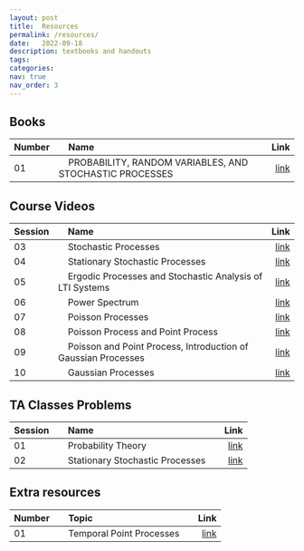 ```yaml
---
layout: post
title:  Resources
permalink: /resources/
date:   2022-09-18
description: textbooks and handouts
tags: 
categories: 
nav: true
nav_order: 3
---
```

## Books

| Number | &nbsp; &nbsp; Name                                                | Link                                           |
| :----  | :---------------------------------------------------------------  | ---------------------------------------------: |
| 01     | &nbsp; &nbsp; PROBABILITY, RANDOM VARIABLES, AND STOCHASTIC PROCESSES &nbsp; &nbsp;| <a href='/assets/zip/papoulis.zip'>link</a> |



## Course Videos

| Session | &nbsp; &nbsp; Name                                                    | Link                                   |
| :----   | :--------------------------------------------------------------- | ---------------------------------------------: |
| 03     | &nbsp; &nbsp; Stochastic Processes &nbsp; &nbsp;| <a href='https://drive.google.com/file/d/1MXlMuFPIerEgaA0LvRbX4igpwoQWu9dX/view?usp=sharing'>link</a> |
| 04     | &nbsp; &nbsp; Stationary Stochastic Processes &nbsp; &nbsp;| <a href='https://drive.google.com/file/d/14Gvs4kk6EyjSzUW_cpuIQ-I2SF31nNOJ/view?usp=sharing'>link</a> |
| 05     | &nbsp; &nbsp; Ergodic Processes and Stochastic Analysis of LTI Systems &nbsp; &nbsp;| <a href='https://drive.google.com/file/d/1tXXS8DwcQvLd6_8tgqIfmciUdXIwjk4o/view?usp=sharing'>link</a> |
| 06     | &nbsp; &nbsp; Power Spectrum &nbsp; &nbsp;| <a href='https://drive.google.com/file/d/1QI723iCXIkvTgyFDDWVRWNp8ju5WG_iH/view?usp=sharing'>link</a> |
| 07     | &nbsp; &nbsp; Poisson Processes &nbsp; &nbsp;| <a href='https://drive.google.com/u/4/uc?export=download&confirm=EIsc&id=1tFDLPZTy_b9XrEzrSFKw3ZnCpeDzKh1m'>link</a> |
| 08     | &nbsp; &nbsp; Poisson Process and Point Process &nbsp; &nbsp;| <a href='https://drive.google.com/u/0/uc?export=download&confirm=oOvE&id=1I69osXUYcVwdhVin9IxhDw973rrvBmOg'>link</a> |
| 09     | &nbsp; &nbsp; Poisson and Point Process, Introduction of Gaussian Processes &nbsp; &nbsp;| <a href='https://drive.google.com/u/4/uc?export=download&confirm=lXIt&id=1cMBGe7MDg6buXklcUBl1Hx8X3GMzWq-F'>link</a> |
| 10     | &nbsp; &nbsp; Gaussian Processes &nbsp; &nbsp;| <a href='https://drive.google.com/u/4/uc?export=download&confirm=cqVo&id=1XhdjA6qKAXnUzjecW957DbSoZu2n36Je'>link</a> |





## TA Classes Problems

| Session | &nbsp; &nbsp; Name                                                    | Link                                   |
| :----   | :--------------------------------------------------------------- | ---------------------------------------------: |
| 01     | &nbsp; &nbsp; Probability Theory &nbsp; &nbsp;| <a href='/assets/pdf/ta_classes/Stoch_Fall2020_TA_Class_1.pdf'>link</a> |
| 02     | &nbsp; &nbsp; Stationary Stochastic Processes &nbsp; &nbsp;| <a href='/assets/pdf/ta_classes/Stoch_Fall2020_TA_Class_2.pdf'>link</a> |



## Extra resources
| Number | &nbsp; &nbsp; Topic                                                    | Link                                   |
| :----   | :--------------------------------------------------------------- | ---------------------------------------------: |
| 01     | &nbsp; &nbsp; Temporal Point Processes &nbsp; &nbsp;| <a href='/assets/pdf/handouts/temporal.pdf'>link</a> |

